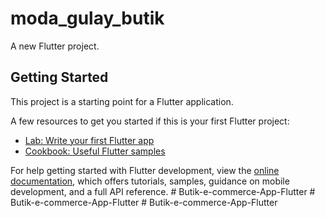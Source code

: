 # moda_gulay_butik

A new Flutter project.

## Getting Started

This project is a starting point for a Flutter application.

A few resources to get you started if this is your first Flutter project:

- [Lab: Write your first Flutter app](https://docs.flutter.dev/get-started/codelab)
- [Cookbook: Useful Flutter samples](https://docs.flutter.dev/cookbook)

For help getting started with Flutter development, view the
[online documentation](https://docs.flutter.dev/), which offers tutorials,
samples, guidance on mobile development, and a full API reference.
#   B u t i k - e - c o m m e r c e - A p p - F l u t t e r  
 #   B u t i k - e - c o m m e r c e - A p p - F l u t t e r  
 #   B u t i k - e - c o m m e r c e - A p p - F l u t t e r  
 